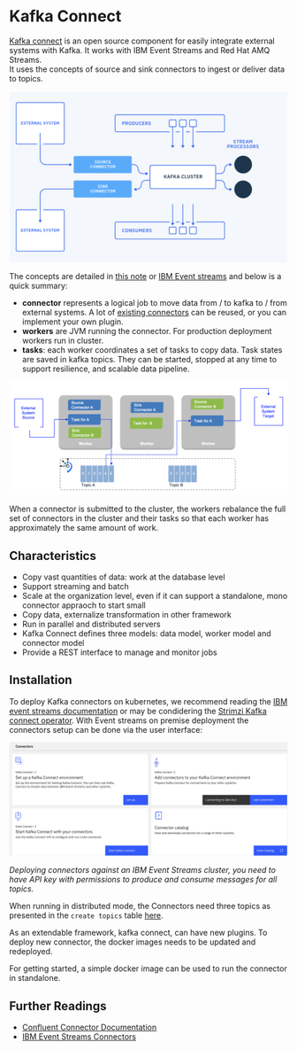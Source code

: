 # Kafka Connect

[Kafka connect](https://docs.confluent.io/current/connect/index.html) is an open source component for easily integrate external systems with Kafka. It works with IBM Event Streams and Red Hat AMQ Streams.  
It uses the concepts of source and sink connectors to ingest or deliver data to topics.

![](images/kafka-components.png)

The concepts are detailed in [this note](https://docs.confluent.io/current/connect/concepts.html) or [IBM Event streams](https://ibm.github.io/event-streams/connecting/connectors/) and below is a quick summary:

* **connector** represents a logical job to move data from / to kafka  to / from external systems. A lot of [existing connectors](https://ibm.github.io/event-streams/connectors/) can be reused, or you can implement your own plugin. 
* **workers** are JVM running the connector. For production deployment workers run in cluster. 
* **tasks**: each worker coordinates a set of tasks to copy data. Task states are saved in kafka topics. They can be started, stopped at any time to support resilience, and scalable data pipeline.

![](images/connector-tasks.png)

When a connector is submitted to the cluster, the workers rebalance the full set of connectors in the cluster and their tasks so that each worker has approximately the same amount of work. 

## Characteristics

* Copy vast quantities of data: work at the database level
* Support streaming and batch
* Scale at the organization level, even if it can support a standalone, mono connector appraoch to start small
* Copy data, externalize transformation in other framework
* Run in parallel and distributed servers
* Kafka Connect defines three models: data model, worker model and connector model
* Provide a REST interface to manage and monitor jobs

## Installation

To deploy Kafka connectors on kubernetes, we recommend reading the [IBM  event streams documentation](https://ibm.github.io/event-streams/connecting/setting-up-connectors/) or may be condidering the [Strimzi Kafka connect operator](https://strimzi.io/docs/0.9.0/#kafka-connect-str).
With Event streams on premise deployment the connectors setup can be done via the user interface:

![](images/es-connectors.png)

*Deploying connectors against an IBM Event Streams cluster, you need to have API key with permissions to produce and consume messages for all topics.*

When running in distributed mode, the Connectors need three topics as presented in the `create topics` table [here](https://ibm.github.io/event-streams/connecting/setting-up-connectors/).

As an extendable framework, kafka connect, can have new plugins. To deploy new connector, the docker images needs to be updated and redeployed.

For getting started, a simple docker image can be used to run the connector in standalone.  

## Further Readings

* [Confluent Connector Documentation](https://docs.confluent.io/current/connect/index.html)
* [IBM Event Streams Connectors](https://ibm.github.io/event-streams/connecting/connectors/)